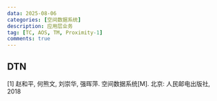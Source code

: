 ```yaml
---
data: 2025-08-06
categories: [空间数据系统]
description: 应用层业务
tag: [TC, AOS, TM, Proximity-1]
comments: true
---
```


## DTN

[1] 赵和平, 何熊文, 刘崇华, 强晖萍. 空间数据系统[M]. 北京: 人民邮电出版社, 2018